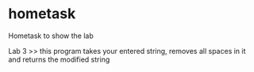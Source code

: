 # hometask
Hometask to show the lab

Lab 3 >> this program takes your entered string, removes all spaces in it and returns the modified string
